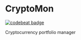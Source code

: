 # CryptoMon
[![codebeat badge](https://codebeat.co/badges/9d544043-5669-4244-99ad-6d319372f7ea)](https://codebeat.co/projects/github-com-siddhantagarwal-cryptomon-master)

Cryptocurrency portfolio manager  
